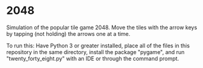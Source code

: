 # 2048
Simulation of the popular tile game 2048. Move the tiles with the arrow keys by tapping (not holding) the arrows one at a time.

To run this: Have Python 3 or greater installed, place all of the files in this repository in the same directory, install the package "pygame", and run "twenty_forty_eight.py" with an IDE or through the command prompt.
